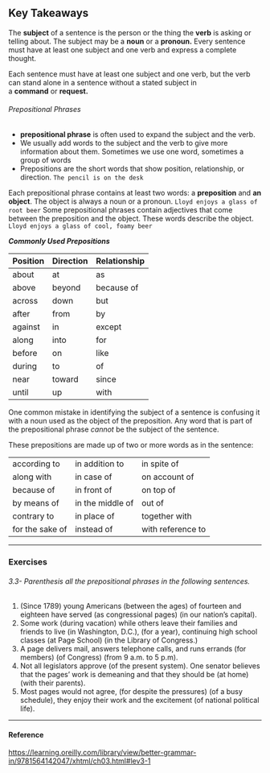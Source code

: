 ## Key Takeaways

The **subject** of a sentence is the person or the thing the **verb** is asking or telling about. The subject may be a **noun** or a **pronoun.** Every sentence must have at least one subject and one verb and express a complete thought.

Each sentence must have at least one subject and one verb, but the verb can stand alone in a sentence without a stated subject in a **command** or **request.**
###### Prepositional Phrases
- **prepositional phrase** is often used to expand the subject and the verb.
- We usually add words to the subject and the verb to give more information about them. Sometimes we use one word, sometimes a group of words
- Prepositions are the short words that show position, relationship, or direction.
`The pencil is on the desk`

Each prepositional phrase contains at least two words: a **preposition** and **an object**. The object is always a noun or a pronoun.
`Lloyd enjoys a glass of root beer`
Some prepositional phrases contain adjectives that come between the preposition and the object. These words describe the object.
`Lloyd enjoys a glass of cool, foamy beer`

**_Commonly Used Prepositions_**

| Position | Direction | Relationship |
| -------- | --------- | ------------ |
| about    | at        | as           |
| above    | beyond    | because of   |
| across   | down      | but          |
| after    | from      | by           |
| against  | in        | except       |
| along    | into      | for          |
| before   | on        | like         |
| during   | to        | of           |
| near     | toward    | since        |
| until    | up        | with         |

One common mistake in identifying the subject of a sentence is confusing it with a noun used as the object of the preposition. Any word that is part of the prepositional phrase _cannot_ be the subject of the sentence.

These prepositions are made up of two or more words as in the sentence:

|   |   |   |
|---|---|---|
|according to|in addition to|in spite of|
|along with|in case of|on account of|
|because of|in front of|on top of|
|by means of|in the middle of|out of|
|contrary to|in place of|together with|
|for the sake of|instead of|with reference to|


---- 
### Exercises

###### 3.3- Parenthesis all the prepositional phrases in the following sentences.
1. (Since 1789) young Americans (between the ages) of fourteen and eighteen have served (as congressional pages) (in our nation’s capital).
2. Some work (during vacation) while others leave their families and friends to live (in Washington, D.C.), (for a year), continuing high school classes (at Page School) (in the Library of Congress.)
3. A page delivers mail, answers telephone calls, and runs errands (for members) (of Congress) (from 9 a.m. to 5 p.m).
4. Not all legislators approve (of the present system). One senator believes that the pages’ work is demeaning and that they should be (at home) (with their parents).
5. Most pages would not agree, (for despite the pressures) (of a busy schedule), they enjoy their work and the excitement (of national political life).
 ---- 
#### Reference

https://learning.oreilly.com/library/view/better-grammar-in/9781564142047/xhtml/ch03.html#lev3-1